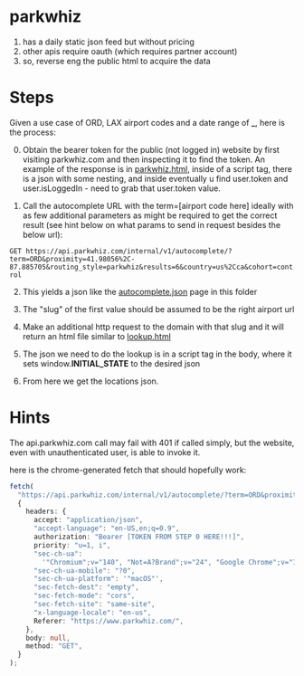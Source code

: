 # parkwhiz

1. has a daily static json feed but without pricing
2. other apis require oauth (which requires partner account)
3. so, reverse eng the public html to acquire the data

# Steps

Given a use case of ORD, LAX airport codes and a date range of **\_**, here is the process:

0. Obtain the bearer token for the public (not logged in) website by first visiting parkwhiz.com and then inspecting it to find the token. An example of the response is in [parkwhiz.html](./parkwhiz.html), inside of a script tag, there is a json with some nesting, and inside eventually u find user.token and user.isLoggedIn - need to grab that user.token value.

1. Call the autocomplete URL with the term=[airport code here] ideally with as few additional parameters as might be required to get the correct result (see hint below on what params to send in request besides the below url):

`GET https://api.parkwhiz.com/internal/v1/autocomplete/?term=ORD&proximity=41.98056%2C-87.885705&routing_style=parkwhiz&results=6&country=us%2Cca&cohort=control`

2. This yields a json like the [autocomplete.json](./autocomplete.json) page in this folder

3. The "slug" of the first value should be assumed to be the right airport url

4. Make an additional http request to the domain with that slug and it will return an html file similar to [lookup.html](./lookup.html)

5. The json we need to do the lookup is in a script tag in the body, where it sets window.**INITIAL_STATE** to the desired json

6. From here we get the locations json.

# Hints

The api.parkwhiz.com call may fail with 401 if called simply, but the website, even with unauthenticated user, is able to invoke it.

here is the chrome-generated fetch that should hopefully work:

```ts
fetch(
  "https://api.parkwhiz.com/internal/v1/autocomplete/?term=ORD&proximity=41.98056%2C-87.885705&routing_style=parkwhiz&results=6&country=us%2Cca&cohort=control",
  {
    headers: {
      accept: "application/json",
      "accept-language": "en-US,en;q=0.9",
      authorization: "Bearer [TOKEN FROM STEP 0 HERE!!!]",
      priority: "u=1, i",
      "sec-ch-ua":
        '"Chromium";v="140", "Not=A?Brand";v="24", "Google Chrome";v="140"',
      "sec-ch-ua-mobile": "?0",
      "sec-ch-ua-platform": '"macOS"',
      "sec-fetch-dest": "empty",
      "sec-fetch-mode": "cors",
      "sec-fetch-site": "same-site",
      "x-language-locale": "en-us",
      Referer: "https://www.parkwhiz.com/",
    },
    body: null,
    method: "GET",
  }
);
```
